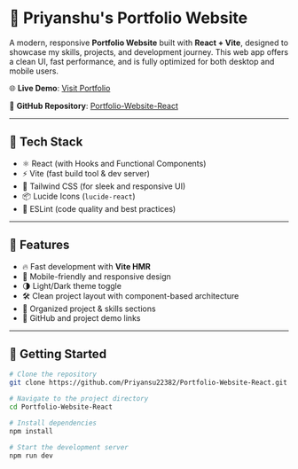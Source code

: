 # 💼 Priyanshu's Portfolio Website

A modern, responsive **Portfolio Website** built with **React + Vite**, designed to showcase my skills, projects, and development journey. This web app offers a clean UI, fast performance, and is fully optimized for both desktop and mobile users.

🌐 **Live Demo**: [Visit Portfolio](https://priyanshu-portfolio-react-git-main-priyanshus-projects-d73f6a02.vercel.app/)

📁 **GitHub Repository**: [Portfolio-Website-React](https://github.com/Priyansu22382/Portfolio-Website-React)

---

## 🚀 Tech Stack

- ⚛️ React (with Hooks and Functional Components)
- ⚡ Vite (fast build tool & dev server)
- 🎨 Tailwind CSS (for sleek and responsive UI)
- 📦 Lucide Icons (`lucide-react`)
- 🧼 ESLint (code quality and best practices)

---

## 🧩 Features

- 🔥 Fast development with **Vite HMR**
- 📱 Mobile-friendly and responsive design
- 🌗 Light/Dark theme toggle
- 🛠️ Clean project layout with component-based architecture
- 📂 Organized project & skills sections
- 🔗 GitHub and project demo links

---

## 🔧 Getting Started

```bash
# Clone the repository
git clone https://github.com/Priyansu22382/Portfolio-Website-React.git

# Navigate to the project directory
cd Portfolio-Website-React

# Install dependencies
npm install

# Start the development server
npm run dev
